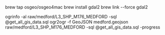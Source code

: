brew tap osgeo/osgeo4mac
brew install gdal2
brew link --force gdal2


ogrinfo -al raw/medford/L3_SHP_M176_MEDFORD -sql @get_all_gis_data.sql
ogr2ogr -f GeoJSON medford.geojson raw/medford/L3_SHP_M176_MEDFORD -sql @get_all_gis_data.sql -progress